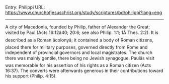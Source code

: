 Entry: Philippi
URL: https://www.churchofjesuschrist.org/study/scriptures/bd/philippi?lang=eng

---

A city of Macedonia, founded by Philip, father of Alexander the Great; visited by Paul (Acts 16:12â40; 20:6; see also Philip. 1:1; 1Â Thes. 2:2). It is described as a Roman âcolonyâ; it contained a body of Roman citizens, placed there for military purposes, governed directly from Rome and independent of provincial governors and local magistrates. The church there was mainly gentile, there being no Jewish synagogue. Paulâs visit was memorable for his assertion of his rights as a Roman citizen (Acts 16:37). The converts were afterwards generous in their contributions toward his support (Philip. 4:15).
